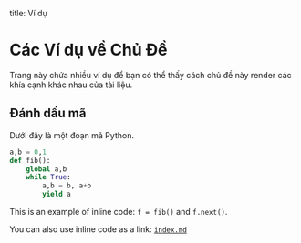 title: Ví dụ

# Các Ví dụ về Chủ Đề

Trang này chứa nhiều ví dụ để bạn có thể thấy cách chủ đề này render các khía cạnh khác nhau của tài liệu.

## Đánh dấu mã

Dưới đây là một đoạn mã Python.

```python
a,b = 0,1
def fib():
    global a,b
    while True:
        a,b = b, a+b
        yield a

```

This is an example of inline code: `f = fib()` and `f.next()`.

You can also use inline code as a link: [`index.md`](index.md)
